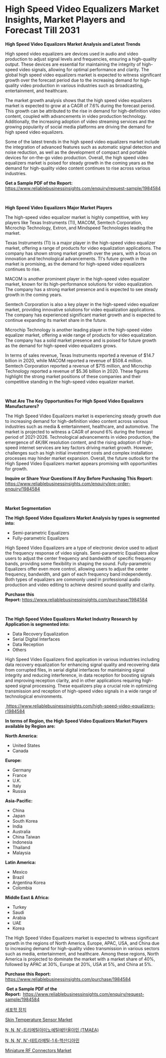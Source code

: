 <p><h1>High Speed Video Equalizers Market Insights, Market Players and Forecast Till 2031</h1></p><p><strong>High Speed Video Equalizers Market Analysis and Latest Trends</strong></p>
<p><p>High speed video equalizers are devices used in audio and video production to adjust signal levels and frequencies, ensuring a high-quality output. These devices are essential for maintaining the integrity of high-speed video signals, allowing for optimal performance and clarity. The global high speed video equalizers market is expected to witness significant growth over the forecast period due to the increasing demand for high-quality video production in various industries such as broadcasting, entertainment, and healthcare.</p><p>The market growth analysis shows that the high speed video equalizers market is expected to grow at a CAGR of 7.6% during the forecast period. This growth can be attributed to the rise in demand for high-definition video content, coupled with advancements in video production technology. Additionally, the increasing adoption of video streaming services and the growing popularity of social media platforms are driving the demand for high speed video equalizers.</p><p>Some of the latest trends in the high speed video equalizers market include the integration of advanced features such as automatic signal detection and noise reduction, as well as the development of compact and portable devices for on-the-go video production. Overall, the high speed video equalizers market is poised for steady growth in the coming years as the demand for high-quality video content continues to rise across various industries.</p></p>
<p><strong>Get a Sample PDF of the Report:&nbsp;</strong> <a href="https://www.reliablebusinessinsights.com/enquiry/request-sample/1984584">https://www.reliablebusinessinsights.com/enquiry/request-sample/1984584</a></p>
<p>&nbsp;</p>
<p><strong>High Speed Video Equalizers Major Market Players</strong></p>
<p><p>The high-speed video equalizer market is highly competitive, with key players like Texas Instruments (TI), MACOM, Semtech Corporation, Microchip Technology, Extron, and Mindspeed Technologies leading the market.</p><p>Texas Instruments (TI) is a major player in the high-speed video equalizer market, offering a range of products for video equalization applications. The company has shown strong market growth over the years, with a focus on innovation and technological advancements. TI's future growth in the market is promising, as the demand for high-speed video equalizers continues to rise.</p><p>MACOM is another prominent player in the high-speed video equalizer market, known for its high-performance solutions for video equalization. The company has a strong market presence and is expected to see steady growth in the coming years.</p><p>Semtech Corporation is also a key player in the high-speed video equalizer market, providing innovative solutions for video equalization applications. The company has experienced significant market growth and is expected to continue expanding its market share in the future.</p><p>Microchip Technology is another leading player in the high-speed video equalizer market, offering a wide range of products for video equalization. The company has a solid market presence and is poised for future growth as the demand for high-speed video equalizers grows.</p><p>In terms of sales revenue, Texas Instruments reported a revenue of $14.7 billion in 2020, while MACOM reported a revenue of $508.4 million. Semtech Corporation reported a revenue of $715 million, and Microchip Technology reported a revenue of $5.36 billion in 2020. These figures highlight the strong market positions of these companies and their competitive standing in the high-speed video equalizer market.</p></p>
<p>&nbsp;</p>
<p><strong>What Are The Key Opportunities For High Speed Video Equalizers Manufacturers?</strong></p>
<p><p>The High Speed Video Equalizers market is experiencing steady growth due to increasing demand for high-definition video content across various industries such as media & entertainment, healthcare, and automotive. The market is projected to witness a CAGR of around 6% during the forecast period of 2021-2026. Technological advancements in video production, the emergence of 4K/8K resolution content, and the rising adoption of high-speed internet services are key factors driving market growth. However, challenges such as high initial investment costs and complex installation processes may hinder market expansion. Overall, the future outlook for the High Speed Video Equalizers market appears promising with opportunities for growth.</p></p>
<p><strong>Inquire or Share Your Questions If Any Before Purchasing This Report:</strong> <a href="https://www.reliablebusinessinsights.com/enquiry/pre-order-enquiry/1984584">https://www.reliablebusinessinsights.com/enquiry/pre-order-enquiry/1984584</a></p>
<p>&nbsp;</p>
<p><strong>Market Segmentation</strong></p>
<p><strong>The High Speed Video Equalizers Market Analysis by types is segmented into:</strong></p>
<p><ul><li>Semi-parametric Equalizers</li><li>Fully-parametric Equalizers</li></ul></p>
<p><p>High Speed Video Equalizers are a type of electronic device used to adjust the frequency response of video signals. Semi-parametric Equalizers allow users to adjust the center frequency and bandwidth of specific frequency bands, providing some flexibility in shaping the sound. Fully-parametric Equalizers offer even more control, allowing users to adjust the center frequency, bandwidth, and gain of each frequency band independently. Both types of equalizers are commonly used in professional audio production and video editing to achieve desired sound quality and clarity.</p></p>
<p><strong>Purchase this Report:&nbsp;</strong><a href="https://www.reliablebusinessinsights.com/purchase/1984584">https://www.reliablebusinessinsights.com/purchase/1984584</a></p>
<p>&nbsp;</p>
<p><strong>The High Speed Video Equalizers Market Industry Research by Application is segmented into:</strong></p>
<p><ul><li>Data Recovery Equalization</li><li>Serial Digital Interfaces</li><li>Data Reception</li><li>Others</li></ul></p>
<p><p>High Speed Video Equalizers find application in various industries including data recovery equalization for enhancing signal quality and recovering data from corrupted files, in serial digital interfaces for maintaining signal integrity and reducing interference, in data reception for boosting signals and improving reception clarity, and in other applications requiring high-speed signal processing. These equalizers play a crucial role in optimizing transmission and reception of high-speed video signals in a wide range of technological environments.</p></p>
<p><a href="https://www.reliablebusinessinsights.com/high-speed-video-equalizers-r1984584">&nbsp;https://www.reliablebusinessinsights.com/high-speed-video-equalizers-r1984584</a></p>
<p><strong>In terms of Region, the High Speed Video Equalizers Market Players available by Region are:</strong></p>
<p>
    <p> <strong> North America: </strong>
        <ul>
            <li>United States</li>
            <li>Canada</li>
        </ul>
        </p> 
    <p> <strong> Europe: </strong>
        <ul>
            <li>Germany</li>
            <li>France</li>
            <li>U.K.</li>
            <li>Italy</li>
            <li>Russia</li>
        </ul>
        </p> 
    <p> <strong> Asia-Pacific: </strong>
        <ul>
            <li>China</li>
            <li>Japan</li>
            <li>South Korea</li>
            <li>India</li>
            <li>Australia</li>
            <li>China Taiwan</li>
            <li>Indonesia</li>
            <li>Thailand</li>
            <li>Malaysia</li>
        </ul>
        </p> 
    <p> <strong> Latin America: </strong>
        <ul>
            <li>Mexico</li>
            <li>Brazil</li>
            <li>Argentina Korea</li>
            <li>Colombia</li>
        </ul>
        </p> 
    <p> <strong> Middle East & Africa: </strong>
        <ul>
            <li>Turkey</li>
            <li>Saudi</li>
            <li>Arabia</li>
            <li>UAE</li>
            <li>Korea</li>
        </ul>
    </p>
    </p>
<p><p>The High Speed Video Equalizers market is expected to witness significant growth in the regions of North America, Europe, APAC, USA, and China due to increasing demand for high-quality video transmission in various sectors such as media, entertainment, and healthcare. Among these regions, North America is projected to dominate the market with a market share of 40%, followed by APAC at 30%, Europe at 20%, USA at 5%, and China at 5%.</p></p>
<p><strong>Purchase this Report: </strong><a href="https://www.reliablebusinessinsights.com/purchase/1984584">https://www.reliablebusinessinsights.com/purchase/1984584</a></p>
<p>&nbsp;<strong>Get a Sample PDF of the Report:&nbsp;&nbsp;</strong><a href="https://www.reliablebusinessinsights.com/enquiry/request-sample/1984584">https://www.reliablebusinessinsights.com/enquiry/request-sample/1984584</a></p>
<p><strong></strong></p>
<p><p><a href="https://medium.com/@eltaroberts01/%EC%84%B8%ED%8F%AC%ED%95%99-%EA%B8%B0%EA%B8%B0-%EC%8B%9C%EC%9E%A5-%EC%98%88%EC%B8%A1-%EC%8B%9C%EC%9E%A5-%EB%8F%99%ED%96%A5-%EB%B0%8F-%EC%98%81%ED%96%A5-%EB%B6%84%EC%84%9D-2024-2031-7a2d8fc2a552">세포학 장치</a></p><p><a href="https://github.com/sonuprakash1/Market-Research-Report-List-3/blob/main/skin-temperature-sensor-market.md">Skin Temperature Sensor Market</a></p><p><a href="https://github.com/vdhdwjyp90142/Market-Research-Report-List-2/blob/main/6687267158649.md">N, N, N'-트리메틸아미노에틸에탄올아민 (TMAEA)</a></p><p><a href="https://github.com/OwenHamiytll568745/Market-Research-Report-List-2/blob/main/5863815158650.md">N, N, N', N'-테트라메틸-1,6-헥산디아민</a></p><p><a href="https://github.com/Whitneyboyettebo9kiw7yr13/Market-Research-Report-List-3/blob/main/miniature-rf-connectors-market.md">Miniature RF Connectors Market</a></p></p>